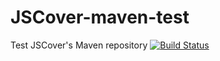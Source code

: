JSCover-maven-test
==================

Test JSCover's Maven repository
[![Build Status](https://drone.io/github.com/tntim96/JSCover-maven-test/status.png)](https://drone.io/github.com/tntim96/JSCover-maven-test/latest)
